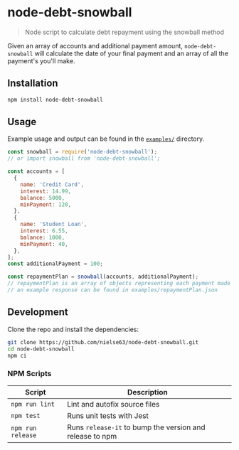 # node-debt-snowball

> Node script to calculate debt repayment using the snowball method

Given an array of accounts and additional payment amount, `node-debt-snowball` will calculate the date of your final payment and an array of all the payment's you'll make.

## Installation

```bash
npm install node-debt-snowball
```

## Usage

Example usage and output can be found in the [`examples/`](./examples) directory.

```js
const snowball = require('node-debt-snowball');
// or import snowball from 'node-debt-snowball';

const accounts = [
  {
    name: 'Credit Card',
    interest: 14.99,
    balance: 5000,
    minPayment: 120,
  },
  {
    name: 'Student Loan',
    interest: 6.55,
    balance: 1000,
    minPayment: 40,
  },
];
const additionalPayment = 100;

const repaymentPlan = snowball(accounts, additionalPayment);
// repaymentPlan is an array of objects representing each payment made
// an example response can be found in examples/repaymentPlan.json
```

## Development

Clone the repo and install the dependencies:

```bash
git clone https://github.com/nielse63/node-debt-snowball.git
cd node-debt-snowball
npm ci
```

### NPM Scripts

| Script            | Description                                              |
| ----------------- | -------------------------------------------------------- |
| `npm run lint`    | Lint and autofix source files                            |
| `npm test`        | Runs unit tests with Jest                                |
| `npm run release` | Runs `release-it` to bump the version and release to npm |
